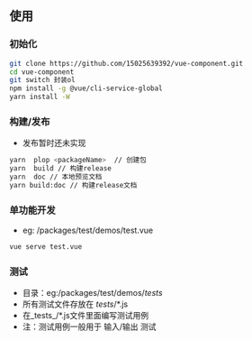 ## 使用

### 初始化
```sh
git clone https://github.com/15025639392/vue-component.git
cd vue-component
git switch 封装ol
npm install -g @vue/cli-service-global
yarn install -W
```
### 构建/发布

- 发布暂时还未实现

```sh
yarn  plop <packageName>  // 创建包
yarn  build // 构建release
yarn  doc // 本地预览文档
yarn build:doc // 构建release文档
```
### 单功能开发

- eg: /packages/test/demos/test.vue
```sh
vue serve test.vue
```

### 测试

- 目录：eg:/packages/test/demos/_tests_
- 所有测试文件存放在 _tests_/*.js
- 在_tests_/*.js文件里面编写测试用例
- 注：测试用例一般用于 输入/输出 测试